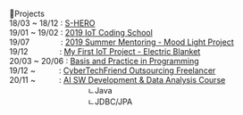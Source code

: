 <br/>
📖Projects<br/>
18/03 ~ 18/12 : <a href = "https://github.com/0712023/S_Hero">S-HERO</a><br/>
19/01 ~ 19/02 : <a href = "https://github.com/0712023/2018-Winter-Co_op2018 Winter Co-op</a><br/>
19/01&emsp;&emsp;&emsp;&emsp;: <a href = "https://github.com/0712023/2019-Creative-Coding-School">2019 IoT Coding School</a><br/>
19/07&emsp;&emsp;&emsp;&emsp;: <a href = "https://github.com/0712023/Mentoring_Arduino-Mood-Light">2019 Summer Mentoring - Mood Light Project</a><br/>
19/12&emsp;&emsp;&emsp;&emsp;: <a href = "https://github.com/0712023/IoT_Project">My First IoT Project - Electric Blanket</a><br/>
20/03 ~ 20/06 : <a href = "https://github.com/0712023/Basis-and-Practice-in-Programming">Basis and Practice in Programming</a><br/>
19/12 ~&emsp;&emsp;&emsp;: <a href = "https://github.com/0712023/Cyber_Tech_Friend-Freelancer">CyberTechFriend Outsourcing Freelancer</a><br/>
20/11 ~&emsp;&emsp;&emsp;: <a href = "https://github.com/0712023/Cyber_Tech_Friend-Freelancer">AI SW Development & Data Analysis Course</a><br/>
  &emsp;&emsp;&emsp;&emsp;&emsp;&emsp;&emsp;&emsp;&emsp;&emsp;ㄴJava<br/>
  &emsp;&emsp;&emsp;&emsp;&emsp;&emsp;&emsp;&emsp;&emsp;&emsp;ㄴJDBC/JPA<br/>
